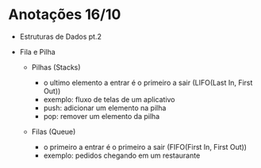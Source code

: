# Anotações 16/10

- Estruturas de Dados pt.2

- Fila e Pilha
  - Pilhas (Stacks)
    - o ultimo elemento a entrar é o primeiro a sair (LIFO(Last In, First Out))
    - exemplo: fluxo de telas de um aplicativo
    - push: adicionar um elemento na pilha
    - pop: remover um elemento da pilha

  - Filas (Queue)
    - o primeiro a entrar é o primeiro a sair (FIFO(First In, First Out))
    - exemplo: pedidos chegando em um restaurante